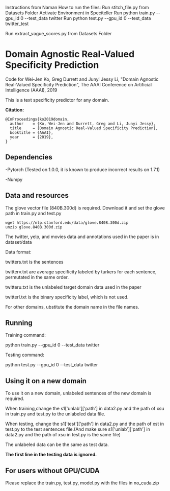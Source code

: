 Instructions from Naman How to run the files:
Run stitch_file.py from Datasets Folder
Activate Environment in Speciteller 
Run python train.py --gpu_id 0 --test_data twitter
Run python test.py --gpu_id 0 --test_data twitter_test

Run extract_vague_scores.py from Datasets Folder














# Domain Agnostic Real-Valued Specificity Prediction
Code for
Wei-Jen Ko, Greg Durrett and Junyi Jessy Li, "Domain Agnostic Real-Valued Specificity Prediction", The AAAI Conference on Artificial Intelligence (AAAI), 2019

This is a text specificity predictor for any domain. 

**Citation:**
```
@InProceedings{ko2019domain,
  author    = {Ko, Wei-Jen and Durrett, Greg and Li, Junyi Jessy},
  title     = {Domain Agnostic Real-Valued Specificity Prediction},
  booktitle = {AAAI},
  year      = {2019},
}
```


## Dependencies
-Pytorch (Tested on 1.0.0, it is known to produce incorrect results on 1.7.1)

-Numpy

## Data and resources
The glove vector file (840B.300d) is required. Download it and set the glove path in train.py and test.py
```
wget https://nlp.stanford.edu/data/glove.840B.300d.zip
unzip glove.840B.300d.zip
```
The twitter, yelp, and movies data and annotations used in the paper is in dataset/data

Data format:

twitters.txt is the sentences

twitterv.txt are average specificity labeled by turkers for each sentence, permutated in the same order. 

twitteru.txt is the unlabeled target domain data used in the paper

twitterl.txt is the binary specificity label, which is not used.

For other domains, ubstitute the domain name in the file names.

## Running 
Training command:

python train.py  --gpu_id 0 --test_data twitter

Testing command:

python test.py  --gpu_id 0 --test_data twitter

## Using it on a new domain
To use it on a new domain, unlabeled sentences of the new domain is required.

When training,change the s1['unlab']['path'] in data2.py and the path of xsu in train.py and test.py to the unlabeled data file.

When testing, change the s1['test']['path'] in data2.py and the path of xst in test.py to the test sentences file.(And make sure s1['unlab']['path'] in data2.py and the path of xsu in test.py is the same file)

The unlabeled data can be the same as test data.

<b>The first line in the testing data is ignored.</b>

## For users without GPU/CUDA
Please replace the train.py, test.py, model.py with the files in no_cuda.zip
